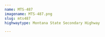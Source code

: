 ```yaml
---
name: MTS-487
imagename: MTS-487.png
slug: mts487
highwaytype: Montana State Secondary Highway

---
```

